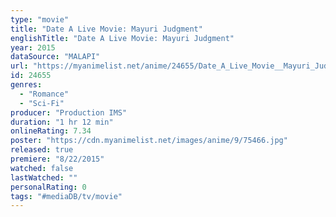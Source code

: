 ```yaml
---
type: "movie"
title: "Date A Live Movie: Mayuri Judgment"
englishTitle: "Date A Live Movie: Mayuri Judgment"
year: 2015
dataSource: "MALAPI"
url: "https://myanimelist.net/anime/24655/Date_A_Live_Movie__Mayuri_Judgment"
id: 24655
genres: 
  - "Romance"
  - "Sci-Fi"
producer: "Production IMS"
duration: "1 hr 12 min"
onlineRating: 7.34
poster: "https://cdn.myanimelist.net/images/anime/9/75466.jpg"
released: true
premiere: "8/22/2015"
watched: false
lastWatched: ""
personalRating: 0
tags: "#mediaDB/tv/movie"
---
```

